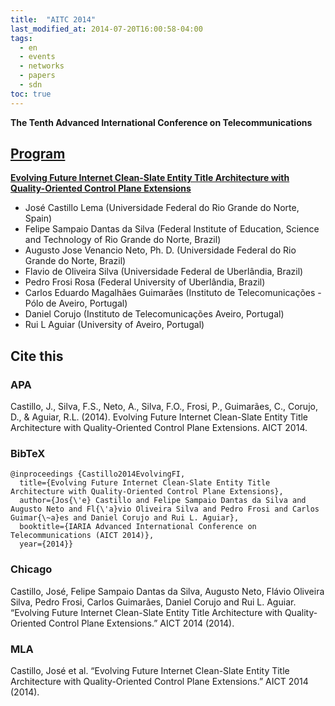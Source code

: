 ```yaml
---
title:  "AITC 2014"
last_modified_at: 2014-07-20T16:00:58-04:00
tags:
  - en
  - events
  - networks
  - papers
  - sdn
toc: true
---
```


**The Tenth Advanced International Conference on Telecommunications**

## [Program](http://www.iaria.org/conferences2014/ProgramAICT14.html)


[**Evolving Future Internet Clean-Slate Entity Title Architecture with Quality-Oriented Control Plane Extensions**](https://www.semanticscholar.org/paper/Evolving-Future-Internet-Clean-Slate-Entity-Title-Castillo-Silva/eeed2c240ecbb4d68ae40b7d2a79a803c2d45edd)

 - José Castillo Lema (Universidade Federal do Rio Grande do Norte, Spain)
 - Felipe Sampaio Dantas da Silva (Federal Institute of Education, Science and Technology of Rio Grande do Norte, Brazil)
 - Augusto Jose Venancio Neto, Ph. D. (Universidade Federal do Rio Grande do Norte, Brazil)
 - Flavio de Oliveira Silva (Universidade Federal de Uberlândia, Brazil)
 - Pedro Frosi Rosa (Federal University of Uberlândia, Brazil)
 - Carlos Eduardo Magalhães Guimarães (Instituto de Telecomunicações - Pólo de Aveiro, Portugal)
 - Daniel Corujo (Instituto de Telecomunicações Aveiro, Portugal)
 - Rui L Aguiar (University of Aveiro, Portugal)

## Cite this

### APA

Castillo, J., Silva, F.S., Neto, A., Silva, F.O., Frosi, P., Guimarães, C., Corujo, D., & Aguiar, R.L. (2014). Evolving Future Internet Clean-Slate Entity Title Architecture with Quality-Oriented Control Plane Extensions. AICT 2014.

### BibTeX

```
@inproceedings {Castillo2014EvolvingFI,
  title={Evolving Future Internet Clean-Slate Entity Title Architecture with Quality-Oriented Control Plane Extensions},
  author={Jos{\'e} Castillo and Felipe Sampaio Dantas da Silva and Augusto Neto and Fl{\'a}vio Oliveira Silva and Pedro Frosi and Carlos Guimar{\~a}es and Daniel Corujo and Rui L. Aguiar},
  booktitle={IARIA Advanced International Conference on Telecommunications (AICT 2014)},
  year={2014}}
```

### Chicago
Castillo, José, Felipe Sampaio Dantas da Silva, Augusto Neto, Flávio Oliveira Silva, Pedro Frosi, Carlos Guimarães, Daniel Corujo and Rui L. Aguiar. “Evolving Future Internet Clean-Slate Entity Title Architecture with Quality-Oriented Control Plane Extensions.” AICT 2014 (2014).

### MLA
Castillo, José et al. “Evolving Future Internet Clean-Slate Entity Title Architecture with Quality-Oriented Control Plane Extensions.” AICT 2014 (2014).

